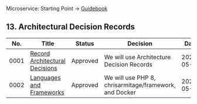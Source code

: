 Microservice: Starting Point -> [Guidebook](../index.md)

## 13. Architectural Decision Records

| No. | Title | Status | Decision | Date |
| --- | ---   | ---    | ---      | ---  |
| 0001 | [Record Architectural Decisions](0001-record-architectural-decisions.md) | Approved | We will use Architecture Decision Records | 2021-05-22 |
| 0002 | [Languages and Frameworks](0002-languages-and-frameworks.md) | Approved | We will use PHP 8, chrisarmitage/framework, and Docker | 2021-05-22 |

